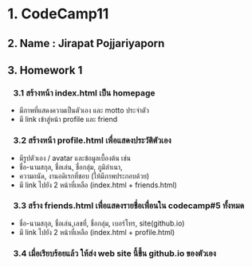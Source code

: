 
#  1. CodeCamp11

## 2. Name : Jirapat Pojjariyaporn

## 3. Homework 1

### &nbsp;&nbsp; 3.1 สร้างหน้า index.html เป็น homepage

- มีภาพที่แสดงความเป็นตัวเอง และ motto ประจำตัว
- มี link เข้าสู่หน้า profile และ friend

### &nbsp;&nbsp; 3.2 สร้างหน้า profile.html เพื่อแสดงประวัติตัวเอง

- มีรูปตัวเอง / avatar และข้อมูลเบื้องต้น เช่น
- ชื่อ-นามสกุล,​ ชื่อเล่น, ชื่อกลุ่ม,​ ภูมิลำเนา,
- ความถนัด, งานอดิเรกที่ชอบ (ให้มีภาพประกอบด้วย)
- มี link ไปยัง 2 หน้าที่เหลือ (index.html + friends.html)

### &nbsp;&nbsp; 3.3 สร้าง friends.html เพื่อแสดงรายชื่อเพื่อนใน codecamp#5 ทั้งหมด

- ชื่อ-นามสกุล,​ ชื่อเล่น,เลขที่, ชื่อกลุ่ม,​ เบอร์โทร, site(github.io)
- มี link ไปยัง 2 หน้าที่เหลือ (index.html + profile.html)

### &nbsp;&nbsp; 3.4 เมื่อเรียบร้อยแล้ว ให้ส่ง web site นี้ขึ้น github.io ของตัวเอง